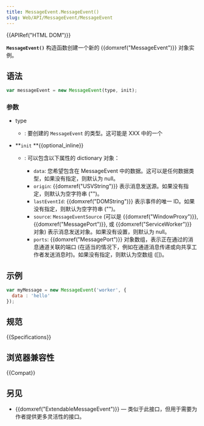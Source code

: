 ```yaml
---
title: MessageEvent.MessageEvent()
slug: Web/API/MessageEvent/MessageEvent
---
```


{{APIRef("HTML DOM")}}

**`MessageEvent()`** 构造函数创建一个新的 {{domxref("MessageEvent")}} 对象实例。

## 语法

```js
var messageEvent = new MessageEvent(type, init);
```

### 参数

- type
  - : 要创建的 `MessageEvent` 的类型。这可能是 XXX 中的一个
- **`init` **{{optional_inline}}

  - : 可以包含以下属性的 dictionary 对象：

    - `data`: 您希望包含在 MessageEvent 中的数据。这可以是任何数据类型，如果没有指定，则默认为 null。
    - `origin`: {{domxref("USVString")}} 表示消息发送源。如果没有指定，则默认为空字符串 ("")。
    - `lastEventId`: {{domxref("DOMString")}} 表示事件的唯一 ID。如果没有指定，则默认为空字符串 ("")。
    - `source`: `MessageEventSource` (可以是 {{domxref("WindowProxy")}}, {{domxref("MessagePort")}}, 或 {{domxref("ServiceWorker")}} 对象) 表示消息发送对象。如果没有设置，则默认为 null。
    - `ports`: {{domxref("MessagePort")}} 对象数组，表示正在通过的消息通道关联的端口 (在适当的情况下，例如在通道消息传递或向共享工作者发送消息时)。如果没有指定，则默认为空数组 (\[])。

## 示例

```js
var myMessage = new MessageEvent('worker', {
  data : 'hello'
});
```

## 规范

{{Specifications}}

## 浏览器兼容性

{{Compat}}

## 另见

- {{domxref("ExtendableMessageEvent")}} — 类似于此接口，但用于需要为作者提供更多灵活性的接口。
